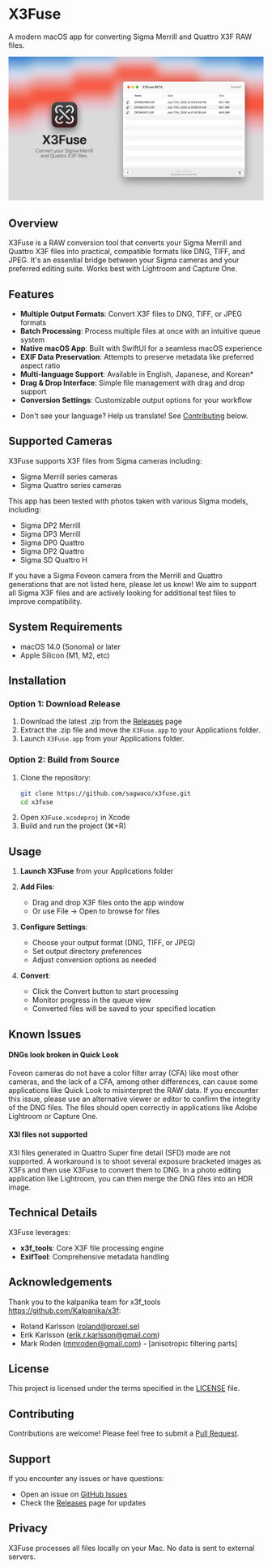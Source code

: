 # X3Fuse

A modern macOS app for converting Sigma Merrill and Quattro X3F RAW files.

![X3Fuse logo and app screeenshot](app-screenshot.png)

## Overview

X3Fuse is a RAW conversion tool that converts your Sigma Merrill and Quattro X3F files into practical, compatible formats like DNG, TIFF, and JPEG. It's an essential bridge between your Sigma cameras and your preferred editing suite. Works best with Lightroom and Capture One.

## Features

- **Multiple Output Formats**: Convert X3F files to DNG, TIFF, or JPEG formats
- **Batch Processing**: Process multiple files at once with an intuitive queue system
- **Native macOS App**: Built with SwiftUI for a seamless macOS experience
- **EXIF Data Preservation**: Attempts to preserve metadata like preferred aspect ratio
- **Multi-language Support**: Available in English, Japanese, and Korean\*
- **Drag & Drop Interface**: Simple file management with drag and drop support
- **Conversion Settings**: Customizable output options for your workflow

* Don't see your language? Help us translate! See [Contributing](#contributing) below.

## Supported Cameras

X3Fuse supports X3F files from Sigma cameras including:

- Sigma Merrill series cameras
- Sigma Quattro series cameras

This app has been tested with photos taken with various Sigma models, including:

- Sigma DP2 Merrill
- Sigma DP3 Merrill
- Sigma DP0 Quattro
- Sigma DP2 Quattro
- Sigma SD Quattro H

If you have a Sigma Foveon camera from the Merrill and Quattro generations that are not listed here, please let us know! We aim to support all Sigma X3F files and are actively looking for additional test files to improve compatibility.

## System Requirements

- macOS 14.0 (Sonoma) or later
- Apple Silicon (M1, M2, etc)

## Installation

### Option 1: Download Release

1. Download the latest .zip from the [Releases](https://github.com/sagwaco/x3fuse/releases) page
2. Extract the .zip file and move the `X3Fuse.app` to your Applications folder.
3. Launch `X3Fuse.app` from your Applications folder.

### Option 2: Build from Source

1. Clone the repository:
   ```bash
   git clone https://github.com/sagwaco/x3fuse.git
   cd x3fuse
   ```
2. Open `X3Fuse.xcodeproj` in Xcode
3. Build and run the project (⌘+R)

## Usage

1. **Launch X3Fuse** from your Applications folder

2. **Add Files**:

   - Drag and drop X3F files onto the app window
   - Or use File → Open to browse for files

3. **Configure Settings**:

   - Choose your output format (DNG, TIFF, or JPEG)
   - Set output directory preferences
   - Adjust conversion options as needed

4. **Convert**:
   - Click the Convert button to start processing
   - Monitor progress in the queue view
   - Converted files will be saved to your specified location

## Known Issues

#### DNGs look broken in Quick Look

Foveon cameras do not have a color filter array (CFA) like most other cameras, and the lack of a CFA, among other differences, can cause some applications like Quick Look to misinterpret the RAW data. If you encounter this issue, please use an alternative viewer or editor to confirm the integrity of the DNG files. The files should open correctly in applications like Adobe Lightroom or Capture One.

#### X3I files not supported

X3I files generated in Quattro Super fine detail (SFD) mode are not supported. A workaround is to shoot several exposure bracketed images as X3Fs and then use X3Fuse to convert them to DNG. In a photo editing application like Lightroom, you can then merge the DNG files into an HDR image.

## Technical Details

X3Fuse leverages:

- **x3f_tools**: Core X3F file processing engine
- **ExifTool**: Comprehensive metadata handling

## Acknowledgements

Thank you to the kalpanika team for x3f_tools https://github.com/Kalpanika/x3f:

- Roland Karlsson (roland@proxel.se)
- Erik Karlsson (erik.r.karlsson@gmail.com)
- Mark Roden (mmroden@gmail.com) - [anisotropic filtering parts]

## License

This project is licensed under the terms specified in the [LICENSE](LICENSE) file.

## Contributing

Contributions are welcome! Please feel free to submit a [Pull Request](https://docs.github.com/en/pull-requests/collaborating-with-pull-requests/proposing-changes-to-your-work-with-pull-requests/creating-a-pull-request).

## Support

If you encounter any issues or have questions:

- Open an issue on [GitHub Issues](https://github.com/sagwaco/x3fuse/issues)
- Check the [Releases](https://github.com/sagwaco/x3fuse/releases) page for updates

## Privacy

X3Fuse processes all files locally on your Mac. No data is sent to external servers.

